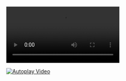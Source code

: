

<video autoplay src="https://github.com/user-attachments/assets/b5314d13-7853-4543-abaf-0165f6d60bca"></video>

[![Autoplay Video](https://user-images.githubusercontent.com/YOUR_USERNAME/YOUR_REPO/assets/ASSET_ID/video_thumbnail.png)](https://github.com/user-attachments/assets/b5314d13-7853-4543-abaf-0165f6d60bca)
